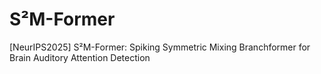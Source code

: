 # S²M-Former
[NeurIPS2025] S²M-Former: Spiking Symmetric Mixing Branchformer for Brain Auditory Attention Detection
